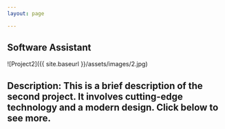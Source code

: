 ```yaml
---
layout: page

---
```

## **Software Assistant**

![Project2]({{ site.baseurl }}/assets/images/2.jpg)

**Description**: This is a brief description of the second project. It involves cutting-edge technology and a modern design. Click below to see more.
---
